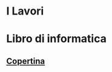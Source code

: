 <h1>I Lavori</h1>
<h1>Libro di informatica</h1>
<a href="Copertina.html"><h2>Copertina</h2></a>
<br>
